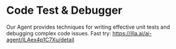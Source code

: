 # Code Test & Debugger
Our Agent provides techniques for writing effective unit tests and debugging complex code issues.
Fast try: https://illa.ai/ai-agent/ILAex4p1C7Xu/detail
